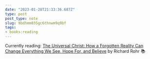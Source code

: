 ```yaml
---
date: "2023-01-28T21:33:36.687Z"
type: post 
post_type: note
slug: 9bdhmm035gc6thnwm9q9bf
tags: 
- books:reading
---
```

Currently reading: [The Universal Christ: How a Forgotten Reality Can Change Everything We See, Hope For, and Believe](https://www.amazon.com/Universal-Christ-Forgotten-Reality-Everything-ebook/dp/B07B77R8T7/ref=nodl_?dplnkId=7ee3233c-1ae6-46e9-bc4d-05c1bbff8907) by Richard Rohr 📚